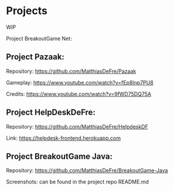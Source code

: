 # Projects
WIP

Project BreakoutGame Net:

## Project Pazaak:


Repository: https://github.com/MatthiasDeFre/Pazaak

Gameplay: https://www.youtube.com/watch?v=fEp8Inp7PU8

Credits: https://www.youtube.com/watch?v=9fWD75DQ75A


## Project HelpDeskDeFre:


Repository: https://github.com/MatthiasDeFre/HelpdeskDF

Link: https://helpdesk-frontend.herokuapp.com


## Project BreakoutGame Java:

Repository: https://github.com/MatthiasDeFre/BreakoutGame-Java

Screenshots: can be found in the project repo README.md
